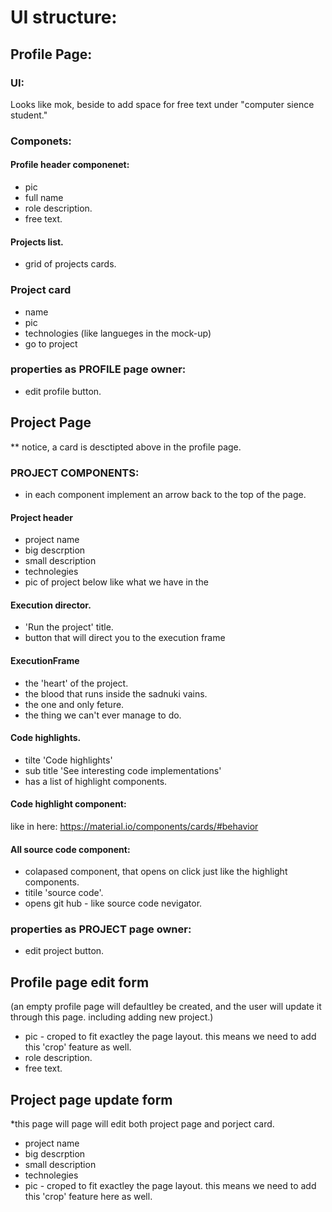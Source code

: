 # UI structure:

## Profile Page:
 ### UI:
 Looks like mok, beside to add space for free text under "computer sience student."
 ### Componets:
 #### Profile header componenet:
 * pic
 * full name
 * role description.
 * free text.
 #### Projects list.
 * grid of projects cards.

### Project card
* name
* pic
* technologies (like langueges in the mock-up)
* go to project

### properties as PROFILE page owner:
* edit profile button.



## Project Page
** notice, a card is desctipted above in the profile page.


### PROJECT COMPONENTS:
* in each component implement an arrow back to the top of  the page.
#### Project header
* project name
* big descrption
* small description
* technolegies
* pic of project below like what we have in the 
#### Execution director.
* 'Run the project' title.
* button that will direct you to the execution frame

#### ExecutionFrame
* the 'heart' of the project. 
* the blood that runs inside the sadnuki vains.
* the one and only feture.
* the thing we can't ever manage to do.
#### Code highlights.
* tilte 'Code highlights'
* sub title 'See interesting code implementations'
* has a list of highlight components.
#### Code highlight component:
like in here: https://material.io/components/cards/#behavior
#### All source code component:
* colapased component, that opens on click just like the highlight components.
* titile 'source code'.
* opens git hub - like source code nevigator.
### properties as PROJECT page owner:
* edit project button.


## Profile page edit form
(an empty profile page will defaultley be created, and the user will update it through this page.
including adding new project.)
 * pic - croped to fit exactley the page layout.
 this means we need to add this 'crop' feature as well.
 * role description.
 * free text.

## Project page update form
 *this page will page will edit both project page and porject card.
* project name
* big descrption
* small description
* technolegies
 * pic - croped to fit exactley the page layout.
 this means we need to add this 'crop' feature here as well.

 
 

